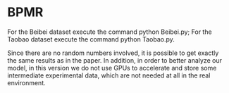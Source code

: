 # BPMR

For the Beibei dataset execute the command python Beibei.py;
For the Taobao dataset execute the command python Taobao.py.

Since there are no random numbers involved, it is possible to get exactly the same results as in the paper.
In addition, in order to better analyze our model, in this version we do not use GPUs to accelerate and store some intermediate experimental data, which are not needed at all in the real environment.
